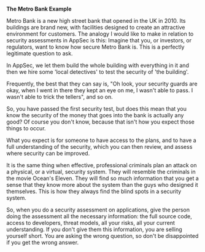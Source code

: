 **The Metro Bank Example**

Metro Bank is a new high street bank that opened in the UK in 2010. Its buildings are brand new, with facilities designed to create an attractive environment for customers. The analogy I would like to make in relation to security assessments in AppSec is this: Imagine that you, or investors, or regulators, want to know how secure Metro Bank is. This is a perfectly legitimate question to ask.

In AppSec, we let them build the whole building with everything in it and then we hire some 'local detectives' to test the security of 'the building'.

Frequently, the best that they can say is, "Oh look, your security guards are okay, when I went in there they kept an eye on me, I wasn't able to pass. I wasn't able to trick the tellers", and so on.

So, you have passed the first security test,  but does this mean that you know the security of the money that goes into the bank is actually any good? Of course you don't know, because that isn't how you expect those things to occur.

What you expect is for someone to have access to the plans, and to have a full understanding of the security, which you can then review, and assess where security can be improved.

It is the same thing when effective, professional criminals plan an attack on a physical, or a virtual, security system. They will resemble the criminals in the movie Ocean's Eleven.  They will find so much information that you get a sense that they know more about the system than the guys who designed it themselves. This is how they always find the blind spots in a security system.

So, when you do a security assessment on applications, give the person doing the assessment all the necessary information: the full source code, access to developers, threat models, all your risks, all your current understanding. If you don't give them this information, you are selling yourself short. You are asking the wrong question, so don't be disappointed if you get the wrong answer.
